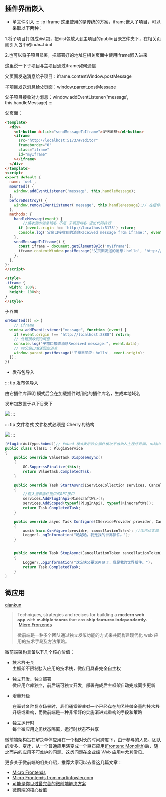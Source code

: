 
## 插件界面嵌入

- 单文件引入
::: tip iframe
这里使用的是传统的方案，iframe嵌入子项目，可以采取以下两种：

1.将子项目打包成dist包，把dist包放入到主项目的public目录文件夹下，在相关页面引入包中的index.html

2.也可以将子项目部署，把部署好的地址在相关页面中使用iframe嵌入进来

这里说一下子项目与主项目通过iframe如何通信

父页面发送消息给子项目：iframe.contentWindow.postMessage

子项目发送消息给父页面：window.parent.postMessage

父子项目接收对方消息：window.addEventListener('message', this.handleMessage)
 :::
 
父页面：
```html
<template>
  <div>
    <el-button @click="sendMessageToIframe">发送消息</el-button>
    <iframe
      src="http://localhost:5173/#/editor"
      frameborder="0"
      class="iframe"
      id="myIframe"
    ></iframe>
  </div>
</template>
<script>
export default {
  name: 'wel',
  mounted() {
    window.addEventListener('message', this.handleMessage);
  },
  beforeDestroy() {
    window.removeEventListener('message', this.handleMessage);// 在组件销毁前移除事件监听器
  },
  methods: {
    handleMessage(event) {
    	//接收到的消息域名 不是 子项目域名 退出代码执行
      if (event.origin !== 'http://localhost:5173') return;
      console.log('父窗口接收到的消息Received message from iframe:', event.data);
    },
    sendMessageToIframe() {
      const iframe = document.getElementById('myIframe');
      iframe.contentWindow.postMessage('父页面发送的消息：hello', 'http://localhost:5173/#/editor');
    },
  },
};
</script>

<style>
.iframe {
  width: 100%;
  height: 100vh;
}
</style>

```
子界面
```js
onMounted(() => {
    // iframe
  window.addEventListener("message", function (event) {
    if (event.origin !== "http://localhost:2888") return;
    // 处理接收到的消息
    console.log("子窗口接收消息Received message:", event.data);
    // 向父窗口发送回应消息
    window.parent.postMessage('子页面回应：hello', event.origin);
  });
})
```

- 发布包导入
  
::: tip 发布包导入

  由它插件库声明 模式后会在加载插件时用他的插件库名，生成本地域名
   
   发布包放置于以下目录下
   
![](/PlunMarket/WechatIMG2663.jpg)
 :::

  ::: tip 文件格式
  文件格式必须是 Cherry.的结构

![](/PlunMarket/WechatIMG2664.jpg)
 :::
```C#
[Plugin(GuiType.Embed)]// Embed 模式表示独立插件模块不被嵌入主程序界面，由路由分配
public class Class1 : PluginService
{
    public override ValueTask DisposeAsync()
    {
        GC.SuppressFinalize(this);
        return ValueTask.CompletedTask;
    }

    public override Task StartAsync(IServiceCollection services, CancellationToken cancellationToken)
    {
	    //载入当前插件提供的API接口
	    services.AddPlugInApi<MinecraftWs>();
        services.AddScoped(typeof(PlugInApi), typeof(MinecraftWs)); 
        return Task.CompletedTask;
    }

    public override async Task Configure(IServiceProvider provider, CancellationToken cancellationToken)
    {
        await base.Configure(provider, cancellationToken); //先完成实现
        Logger?.LogInformation("哈哈哈，我是我的世界插件。");
    }


    public override Task StopAsync(CancellationToken cancellationToken)
    {
        Logger?.LogInformation("这么快又要说再见了，我是我的世界插件。");
        return Task.CompletedTask;
    }
}
```

## 微应用 
  [qiankun](https://qiankun.umijs.org/zh)

> Techniques, strategies and recipes for building a **modern web app** with **multiple teams** that can **ship features independently**. -- [Micro Frontends](https://micro-frontends.org/)
> 
> 微前端是一种多个团队通过独立发布功能的方式来共同构建现代化 web 应用的技术手段及方法策略。

微前端架构具备以下几个核心价值：

- 技术栈无关  
    主框架不限制接入应用的技术栈，微应用具备完全自主权
    
- 独立开发、独立部署  
    微应用仓库独立，前后端可独立开发，部署完成后主框架自动完成同步更新
    
- 增量升级
    
    在面对各种复杂场景时，我们通常很难对一个已经存在的系统做全量的技术栈升级或重构，而微前端是一种非常好的实施渐进式重构的手段和策略
    
- 独立运行时  
    每个微应用之间状态隔离，运行时状态不共享
    

微前端架构旨在解决单体应用在一个相对长的时间跨度下，由于参与的人员、团队的增多、变迁，从一个普通应用演变成一个巨石应用([Frontend Monolith](https://www.youtube.com/watch?v=pU1gXA0rfwc))后，随之而来的应用不可维护的问题。这类问题在企业级 Web 应用中尤其常见。

更多关于微前端的相关介绍，推荐大家可以去看这几篇文章：

- [Micro Frontends](https://micro-frontends.org/)
- [Micro Frontends from martinfowler.com](https://martinfowler.com/articles/micro-frontends.html)
- [可能是你见过最完善的微前端解决方案](https://zhuanlan.zhihu.com/p/78362028)
- [微前端的核心价值](https://zhuanlan.zhihu.com/p/95085796)